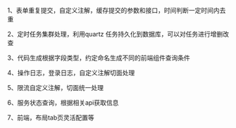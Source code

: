 1、表单重复提交，自定义注解，缓存提交的参数和接口，时间判断一定时间内去重

2、定时任务集群处理，利用quartz 任务持久化到数据库，可以对任务进行增删改查

3、代码生成根据字段类型，约定命名生成不同的前端组件查询条件

4、操作日志，登录日志，自定义注解切面处理

5、限流自定义注解，切面统一处理

6、服务状态查询，根据相关api获取信息

7、前端，布局tab页灵活配置等



